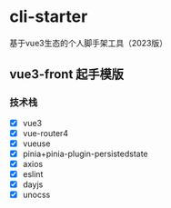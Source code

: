# cli-starter

基于vue3生态的个人脚手架工具（2023版）

## vue3-front 起手模版

### 技术栈

- [x] vue3
- [x] vue-router4
- [x] vueuse
- [x] pinia+pinia-plugin-persistedstate
- [x] axios
- [x] eslint
- [x] dayjs
- [x] unocss
